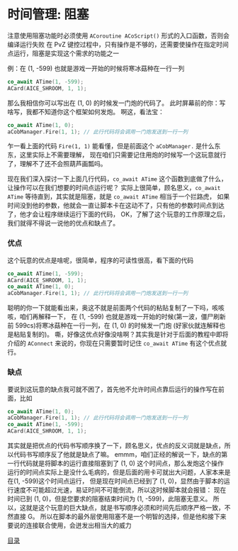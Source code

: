 <!--
 * @Coding: utf-8
 * @Author: vector-wlc
 * @Date: 2022-11-18 19:11:49
 * @Description: 
-->
# 时间管理: 阻塞

注意使用阻塞功能时必须使用 `ACoroutine ACoScript()` 形式的入口函数，否则会编译运行失败
在 PvZ 键控过程中，只有操作是不够的，还需要使操作在指定时间点运行，阻塞是实现这个需求的功能之一

例：在 (1, -599) 也就是游戏一开始的时候将寒冰菇种在一行一列

```C++
co_await ATime(1, -599);
ACard(AICE_SHROOM, 1, 1);
```

那么我相信你可以写出在 (1, 0) 的时候发一门炮的代码了。 此时屏幕前的你：写啥写，我都不知道你这个框架如何发炮。 
啊这，看法宝：

```C++
co_await ATime(1, 0);
aCobManager.Fire(1, 1); // 此行代码将会调用一门炮发送到一行一列
```

乍一看上面的代码 `Fire(1, 1)` 能看懂，但是前面这个 `aCobManager.` 是什么东东，这里实际上不需要理解，
现在咱们只需要记住用炮的时候写一个这玩意就行了，理解不了还不会照葫芦画瓢吗。

现在我们深入探讨一下上面几行代码，`co_await ATime` 这个函数到底做了什么，让操作可以在我们想要的时间点运行呢？
实际上很简单，顾名思义，`co_await ATime` 等待直到，其实就是阻塞，就是 `co_await ATime` 相当于一个拦路虎，
如果时间没到他的参数，他就会一直让脚本卡在这动不了，只有他的参数时间点到达了，他才会让程序继续运行下面的代码，
OK，了解了这个玩意的工作原理之后，我们就得不得说一说他的优点和缺点了。

### 优点
这个玩意的优点是啥呢，很简单，程序的可读性很高，看下面的代码

```C++
co_await ATime(1, -599);
ACard(AICE_SHROOM, 1, 1);
co_await ATime(1, 0);
aCobManager.Fire(1, 1); // 此行代码将会调用一门炮发送到一行一列
```

聪明的你一下就能看出来，奥这不就是前面两个代码的粘贴复制了一下吗，咳咳咳，咱们再解释一下，
在 (1, -599) 也就是游戏一开始的时候(第一波，僵尸刷新前 599cs)将寒冰菇种在一行一列，在 (1, 0) 的时候发一门炮 (好家伙就连解释也是粘贴复制的)。
嘶，好像这优点好像没啥啊？其实我是针对于后面的教程中即将介绍的 `AConnect` 来说的，你现在只需要暂时记住 `co_await ATime` 有这个优点就行。

### 缺点

要说到这玩意的缺点我可就不困了，首先他不允许时间点靠后运行的操作写在前面，比如

```C++
co_await ATime(1, 0);
aCobManager.Fire(1, 1); // 此行代码将会调用一门炮发送到一行一列
co_await ATime(1, -599);
ACard(AICE_SHROOM, 1, 1);
```

其实就是把优点的代码书写顺序换了一下，顾名思义，优点的反义词就是缺点，所以代码书写顺序反了他就是缺点了嘛。
emmm，咱们正经的解说一下，缺点的第一行代码就是将脚本的运行直接阻塞到了 (1, 0) 这个时间点，那么发炮这个操作
运行的时间点实际上是没什么毛病的，但是后面的用卡可就出大问题，人家本来是在(1, -599)这个时间点运行，
但是现在时间点已经到了 (1, 0)，显然由于脚本的运行速度不可能超过光速，易证时间不可能倒流，所以这时候脚本就会报错：
现在时间已到 (1, 0)，但是您要求的阻塞结束时间为 (1, -599)，此阻塞无意义。
所以，这就是这个玩意的巨大缺点，就是书写顺序必须和时间先后顺序严格一致，不然直接 G。
所以在脚本的最外层使用阻塞不是一个明智的选择，但是他和接下来要说的连接联合使用，会迸发出相当大的威力

[目录](./0catalogue.md)